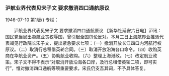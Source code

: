 ### 沪航业界代表见宋子文  要求撤消四口通航原议

1946-07-10
第1版()
专栏：

　　沪航业界代表见宋子文
    要求撤消四口通航原议
    【新华社延安六日电】沪讯：国民党当局出卖航业丧权辱国，曾引起全国舆论反对。本月三日上海航界业推派代表竭见行政院长宋子文，提出紧急要求七项：（一）撤消开放长江四口内河航行权原议。（二）取消行总租借英轮合同。（三）取消开放沿海各口命令。（四）收购英商在华航业资产。（五）协助航业收购。（六）整理上海港政。（七）改定航业政策。宋子文不得不表示“对取消开放沿海各口岸，及行总租借英轮二项，即可实行”，惟对撤消四口通航等项重要要求，宋氏仍支吾其词，不予具体答复。
